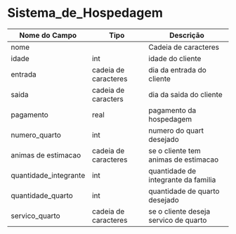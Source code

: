 # Sistema_de_Hospedagem

|Nome do Campo|Tipo|Descrição|
|-------------|----|---------|
|nome ||Cadeia de caracteres|nome do cliente|
|idade|int|idade do cliente|
|entrada|cadeia de caracteres|dia da entrada do cliente|
|saida|cadeia de caracters|dia da saida do cliente|
|pagamento|real|pagamento da hospedagem|
|numero_quarto|int|numero do quart desejado|
|animas de estimacao|cadeia de caracteres|se o cliente tem animas de estimacao|
|quantidade_integrante|int|quantidade de integrante da familia|
|quantidade_quarto|int|quantidade de quarto desejado|
|servico_quarto|cadeia de caracteres|se o cliente deseja servico de quarto|
